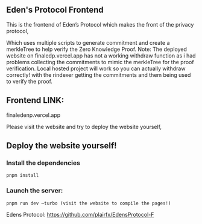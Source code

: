 ## Eden's Protocol Frontend

This is the frontend of Eden’s Protocol which makes the front of the privacy protocol,


Which uses multiple scripts to generate commitment and create a merkleTree to help verify the Zero Knowledge Proof.
Note: The deployed website on finaledp.vercel.app has not a working withdraw function as i had problems collecting the commitments to mimic the merkleTree for the proof verification.
Local hosted project will work so you can actually withdraw correctly! with the rindexer getting the commitments and them being used to verify the proof.

## Frontend LINK:
finaledenp.vercel.app

Please visit the website and try to deploy the website yourself,


## Deploy the website yourself!

### Install the dependencies
``pnpm install``
### Launch the server:
``pnpm run dev —turbo (visit the website to compile the pages!)``


Edens Protocol: https://github.com/plairfx/EdensProtocol-F

